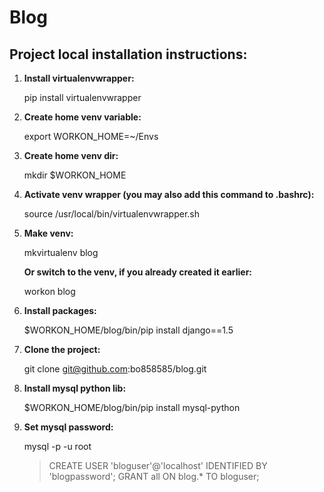 Blog
====

Project local installation instructions:
----------------------------------------

1. **Install virtualenvwrapper:**

    pip install virtualenvwrapper

2. **Create home venv variable:**

    export WORKON_HOME=~/Envs

3. **Create home venv dir:**

    mkdir $WORKON_HOME

4. **Activate venv wrapper (you may also add this command to .bashrc):**

    source /usr/local/bin/virtualenvwrapper.sh

5. **Make venv:**

    mkvirtualenv blog

    **Or switch to the venv, if you already created it earlier:**

    workon blog

6. **Install packages:**

    $WORKON_HOME/blog/bin/pip install django==1.5

7. **Clone the project:**

    git clone git@github.com:bo858585/blog.git

8. **Install mysql python lib:**

    $WORKON_HOME/blog/bin/pip install mysql-python

9. **Set mysql password:**

    mysql -p -u root
    > CREATE USER 'bloguser'@'localhost' IDENTIFIED BY 'blogpassword';
    > GRANT all ON blog.* TO bloguser;
